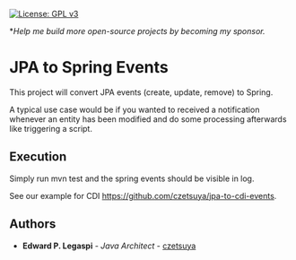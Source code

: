 [![License: GPL v3](https://img.shields.io/badge/License-GPLv3-blue.svg)](https://www.gnu.org/licenses/gpl-3.0)

**Help me build more open-source projects by becoming my sponsor.*

# JPA to Spring Events

This project will convert JPA events (create, update, remove) to Spring.

A typical use case would be if you wanted to received a notification whenever an entity has been modified
and do some processing afterwards like triggering a script.

## Execution

Simply run mvn test and the spring events should be visible in log.

See our example for CDI https://github.com/czetsuya/jpa-to-cdi-events.

## Authors

 * **Edward P. Legaspi** - *Java Architect* - [czetsuya](https://github.com/czetsuya)
